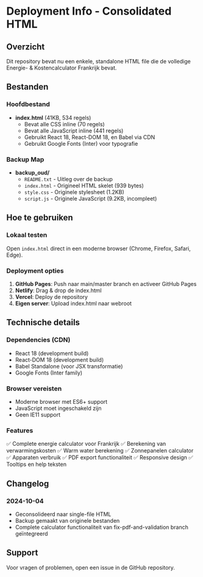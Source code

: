 # Deployment Info - Consolidated HTML

## Overzicht
Dit repository bevat nu een enkele, standalone HTML file die de volledige Energie- & Kostencalculator Frankrijk bevat.

## Bestanden

### Hoofdbestand
- **index.html** (41KB, 534 regels)
  - Bevat alle CSS inline (70 regels)
  - Bevat alle JavaScript inline (441 regels)
  - Gebruikt React 18, React-DOM 18, en Babel via CDN
  - Gebruikt Google Fonts (Inter) voor typografie

### Backup Map
- **backup_oud/**
  - `README.txt` - Uitleg over de backup
  - `index.html` - Origineel HTML skelet (939 bytes)
  - `style.css` - Originele stylesheet (1.2KB)
  - `script.js` - Originele JavaScript (9.2KB, incompleet)

## Hoe te gebruiken

### Lokaal testen
Open `index.html` direct in een moderne browser (Chrome, Firefox, Safari, Edge).

### Deployment opties
1. **GitHub Pages**: Push naar main/master branch en activeer GitHub Pages
2. **Netlify**: Drag & drop de index.html
3. **Vercel**: Deploy de repository
4. **Eigen server**: Upload index.html naar webroot

## Technische details

### Dependencies (CDN)
- React 18 (development build)
- React-DOM 18 (development build)
- Babel Standalone (voor JSX transformatie)
- Google Fonts (Inter family)

### Browser vereisten
- Moderne browser met ES6+ support
- JavaScript moet ingeschakeld zijn
- Geen IE11 support

### Features
✅ Complete energie calculator voor Frankrijk
✅ Berekening van verwarmingskosten
✅ Warm water berekening
✅ Zonnepanelen calculator
✅ Apparaten verbruik
✅ PDF export functionaliteit
✅ Responsive design
✅ Tooltips en help teksten

## Changelog

### 2024-10-04
- Geconsolideerd naar single-file HTML
- Backup gemaakt van originele bestanden
- Complete calculator functionaliteit van fix-pdf-and-validation branch geïntegreerd

## Support
Voor vragen of problemen, open een issue in de GitHub repository.
